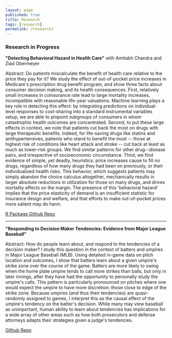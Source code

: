 ```yaml
---
layout: page
published: true
title: Research
tags: [research]
permalink: /research/
---
```


### Research in Progress

**"Detecting Behavioral Hazard in Health Care"** with Amitabh Chandra and Ziad Obermeyer

Abstract: 
Do patients miscalculate the benefit of health care relative to the price they pay for it? We study the effect of out-of-pocket price increases in Medicare's prescription drug benefit program, and show three facts about consumer decision making, and its health consequences. First, relatively small increases in coinsurance rate lead to large mortality increases, incompatible with reasonable life-year valuations. Machine learning plays a key role in detecting this effect: by integrating predictions on individual-level responses to cost-sharing into a standard instrumental variables setup, we are able to pinpoint subgroups of consumers in whom catastrophic health outcomes are concentrated. Second, to put these large effects in context, we note that patients cut back the most on drugs with large therapeutic benefits. Indeed, for life-saving drugs like statins and antihypertensives, patients who stand to benefit the most -- those at highest risk of conditions like heart attack and stroke -- cut back at least as much as lower-risk groups. We find similar patterns for other drug--disease pairs, and irrespective of socioeconomic circumstance. Third, we find evidence of simple, yet deadly, heuristics: price increases cause to fill *no* drugs, regardless of how many drugs they had been on previously, or their individualized health risks. This behavior, which suggests patients may simply abandon the choice calculus altogether, mechanically results in larger absolute reductions in utilization for those on many drugs, and drives mortality effects on the margin. The presence of this 'behavioral hazard' implies that the price elasticity of demand is an insufficient statistic for insurance design and welfare, and that efforts to make out-of-pocket prices more salient may do harm.

[R Package Github Repo](https://github.com/evanjflack/cfo.behavioral)

---

**"Responding to Decision Maker Tendencies: Evidence from Major League Baseball"**

Abstract: 
How do people learn about, and respond to the tendencies of a decision maker? I study this question in the context of batters and umpires in Major League Baseball (MLB). Using detailed in-game data on pitch location and outcomes, I show that batters learn about a given umpire's strike zone over the course of the game. Batters are more likely to swing when the home plate umpire tends to call more strikes than balls, but only in later innings, after they have had the opportunity to personally study the umpire's calls. This pattern is particularly pronounced on pitches where one would expect the umpire to have more discretion: those close to edge of the strike zone. Because umpires (and thus their tendencies) are quasi-randomly assigned to games, I interpret this as the causal effect of the umpire's tendency on the batter's decision. While many may view baseball as unimportant, human ability to learn about tendencies has implications for a wide array of other areas such as how both prosecutors and defense attorneys adapts their strategies given a judge's tendencies.

[Github Repo](https://github.com/evanjflack/umpire_fe)

